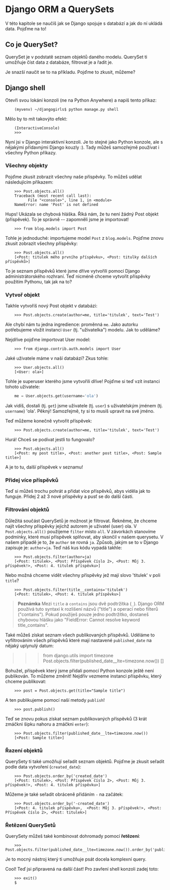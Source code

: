# Django ORM a QuerySets

V této kapitole se naučíš jak se Django spojuje s databází a jak do ní ukládá data. Pojďme na to!

## Co je QuerySet?

QuerySet je v podstatě seznam objektů daného modelu. QuerySet ti umožňuje číst data z databáze, filtrovat je a řadit je.

Je snazší naučit se to na příkladu. Pojďme to zkusit, můžeme?

## Django shell

Otevři svou lokání konzoli (ne na Python Anywhere) a napiš tento příkaz:

```
    (myvenv) ~/djangogirls$ python manage.py shell
```  

Mělo by to mít takovýto efekt:

```
    (InteractiveConsole)
    >>>
```  

Nyní jsi v Django interaktivní konzoli. Je to stejné jako Python konzole, ale s nějakými přídavnými Django kouzly :). Tady můžeš samozřejmě používat i všechny Python příkazy.

### Všechny objekty

Pojďme zkusit zobrazit všechny naše příspěvky. To můžeš udělat následujícím příkazem:

```
    >>> Post.objects.all()
    Traceback (most recent call last):
          File "<console>", line 1, in <module>
    NameError: name 'Post' is not defined
```  

Hups! Ukázala se chybová hláška. Říká nám, že tu není žádný Post objekt (příspěvek). To je správně -- zapomněli jsme je importovat!

```
    >>> from blog.models import Post
```  

Tohle je jednoduché: importujeme model `Post` z `blog.models`. Pojďme znovu zkusit zobrazit všechny příspěvky:

```
    >>> Post.objects.all()
    [<Post: titulek mého prvního příspěvku>, <Post: titulky dalších příspěvků>]
```  

To je seznam příspěvků které jsme dříve vytvořili pomocí Django administrátorského rozhraní. Teď nicméně chceme vytvořit příspěvky použitím Pythonu, tak jak na to?

### Vytvoř objekt

Takhle vytvoříš nový Post objekt v databázi:

```
    >>> Post.objects.create(author=me, title='titulek', text='Test')
```  

Ale chybí nám tu jedna ingredience: proměnná `me`. Jako autorku potřebujeme vložit instanci `User` (tj. "uživatelka") modelu. Jak to uděláme?

Nejdříve pojďme importovat User model:

```
    >>> from django.contrib.auth.models import User
```  

Jaké uživatele máme v naší databázi? Zkus tohle:

```
    >>> User.objects.all()
    [<User: ola>]
```  

Tohle je superuser kterého jsme vytvořili dříve! Pojďme si teď vzít instanci tohoto uživatele:

```python
    me = User.objects.get(username='ola')
```

Jak vidíš, dostali (tj. `get`) jsme uživatele (tj. `user`) s uživatelským jménem (tj. `username`) 'ola'. Pěkný! Samozřejmě, ty si to musíš upravit na své jméno.

Teď můžeme konečně vytvořit příspěvek:

```
    >>> Post.objects.create(author=me, title='titulek', text='Test')
```  

Hurá! Chceš se podívat jestli to fungovalo?

```
    >>> Post.objects.all()
    [<Post: my post title>, <Post: another post title>, <Post: Sample title>]
```  

A je to tu, další příspěvek v seznamu!

### Přidej více příspěvků

Teď si můžeš trochu pohrát a přidat více příspěvků, abys viděla jak to funguje. Přidej 2 až 3 nové příspěvky a pusť se do další části.

### Filtrování objektů

Důležitá součást QuerySetů je možnost je filtrovat. Řekněme, že chceme najít všechny příspěvky jejichž autorem je uživatel (user) ola. V `Post.objects.all()` použijeme `filter` místo `all`. V závorkách stanovíme podmínky, které musí příspěvek splňovat, aby skončil v našem querysetu. V našem případě je to, že `author` se rovná `ja`. Způsob, jakým se to v Django zapisuje je: `author=ja`. Teď náš kus kódu vypadá takhle:

```
    >>> Post.objects.filter(author=ja)
    [<Post: titulek>, <Post: Příspěvek číslo 2>, <Post: Můj 3. příspěvek!>, <Post: 4. titulek příspěvku>]
```  

Nebo možná chceme vidět všechny příspěvky jež mají slovo 'titulek' v poli `title`?

```
    >>> Post.objects.filter(title__contains='titulek')
    [<Post: titulek>, <Post: 4. titulek příspěvku>]
```  

> **Poznámka** Mezi `title` a `contains` jsou dvě podtržítka (`_`). Django ORM používá tuto syntaxi k rozlišení názvů ("title") a operací nebo filterů ("contains"). Pokud použiješ pouze jedno podtržítko, dostaneš chybovou hlášku jako "FieldError: Cannot resolve keyword title_contains".

Také můžeš získat seznam všech publikovaných příspěvků. Uděláme to vyfiltrováním všech příspěvků které mají nastavené `published_date` na nějaký uplynulý datum:

> > > from django.utils import timezone Post.objects.filter(published_date__lte=timezone.now()) []

Bohužel, příspěvek který jsme přidali pomocí Python konzole ještě není publikován. To můžeme změnit! Nejdřív vezmeme instanci příspěvku, který chceme publikovat:

```
    >>> post = Post.objects.get(title="Sample title")
```  

A ten publikujeme pomocí naší metody `publish`!

```
    >>> post.publish()
```  

Teď se znovu pokus získat seznam publikovaných příspěvků (3 krát zmáčkni šipku nahoru a zmáčkni `enter`):

```
    >>> Post.objects.filter(published_date__lte=timezone.now())
    [<Post: Sample title>]
```  

### Řazení objektů

QuerySety ti také umožňují seřadit seznam objektů. Pojďme je zkusit seřadit podle data vytvoření (`created_date`):

```
    >>> Post.objects.order_by('created_date')
    [<Post: titulek>, <Post: Příspěvek číslo 2>, <Post: Můj 3. příspěvek!>, <Post: 4. titulek příspěvku>]
```  

Můžeme je také seřadit obráceně přidáním `-` na začátek:

```
    >>> Post.objects.order_by('-created_date')
    [<Post: 4. titulek příspěvku>,  <Post: Můj 3. příspěvek!>, <Post: Příspěvek číslo 2>, <Post: titulek>]
```  

### Řetězení QuerySetů

QuerySety můžeš také kombinovat dohromady pomocí **řetězení**:

```
    >>> Post.objects.filter(published_date__lte=timezone.now()).order_by('published_date')
```  

Je to mocný nástroj který ti umožňuje psát docela komplexní query.

Cool! Teď jsi připravená na další část! Pro zavření shell konzoli zadej toto:

```
    >>> exit()
    $
```
